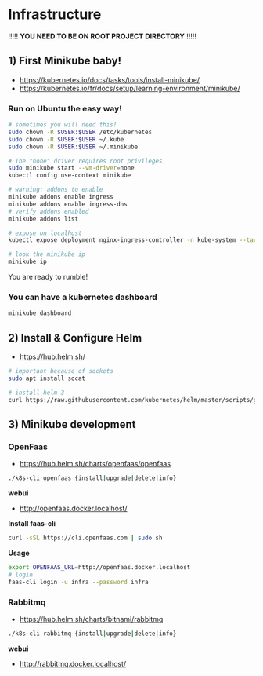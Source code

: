 # Infrastructure

!!!!! __YOU NEED TO BE ON ROOT PROJECT DIRECTORY__ !!!!!

## 1) First Minikube baby!

- https://kubernetes.io/docs/tasks/tools/install-minikube/
- https://kubernetes.io/fr/docs/setup/learning-environment/minikube/

### Run on Ubuntu the easy way!

```sh
# sometimes you will need this!
sudo chown -R $USER:$USER /etc/kubernetes
sudo chown -R $USER:$USER ~/.kube
sudo chown -R $USER:$USER ~/.minikube

# The "none" driver requires root privileges.
sudo minikube start --vm-driver=none
kubectl config use-context minikube

# warning: addons to enable
minikube addons enable ingress
minikube addons enable ingress-dns
# verify addons enabled
minikube addons list

# expose on localhost
kubectl expose deployment nginx-ingress-controller -n kube-system --target-port=80 --type=NodePort

# look the minikube ip
minikube ip
```

You are ready to rumble!

### You can have a kubernetes dashboard

```sh
minikube dashboard
```

## 2) Install & Configure Helm

- https://hub.helm.sh/

```sh
# important because of sockets
sudo apt install socat

# install helm 3
curl https://raw.githubusercontent.com/kubernetes/helm/master/scripts/get-helm-3 | bash
```

## 3) Minikube development

### OpenFaas

- https://hub.helm.sh/charts/openfaas/openfaas

```sh
./k8s-cli openfaas {install|upgrade|delete|info}
```
__webui__

- http://openfaas.docker.localhost/

__Install faas-cli__

```sh
curl -sSL https://cli.openfaas.com | sudo sh
```

__Usage__

```sh
export OPENFAAS_URL=http://openfaas.docker.localhost
# login
faas-cli login -u infra --password infra
```

### Rabbitmq

- https://hub.helm.sh/charts/bitnami/rabbitmq

```sh
./k8s-cli rabbitmq {install|upgrade|delete|info}
```
__webui__

- http://rabbitmq.docker.localhost/
